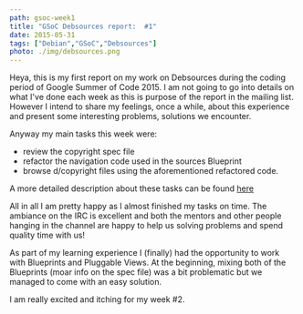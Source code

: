 ```yaml
---
path: gsoc-week1
title: "GSoC Debsources report:  #1"
date: 2015-05-31
tags: ["Debian","GSoC","Debsources"]
photo: ./img/debsources.png
---
```


Heya, this is my first report on my work on Debsources during the coding period of Google Summer of Code 2015. I am not going to go into details on what I've done each week as this is purpose of the report in the mailing list. However I intend to share my feelings, once a while, about this experience and present some interesting problems, solutions we encounter.

Anyway my main tasks this week were:

* review the copyright spec file
* refactor the navigation code used in the sources Blueprint
* browse d/copyright files using the aforementioned refactored code.

A more detailed description about these tasks can be found [here](http://lists.alioth.debian.org/pipermail/soc-coordination/2015-May/002459.html)

All in all I am pretty happy as I almost finished my tasks on time. The ambiance on the IRC is excellent and both the mentors and other people hanging in the channel are happy to help us solving problems and spend quality time with us!

As part of my learning experience I (finally) had the opportunity to work with Blueprints and Pluggable Views. At the beginning, mixing both of the Blueprints (moar info on the spec file) was a bit problematic but we managed to come with an easy solution.

I am really excited and itching for my week #2.
